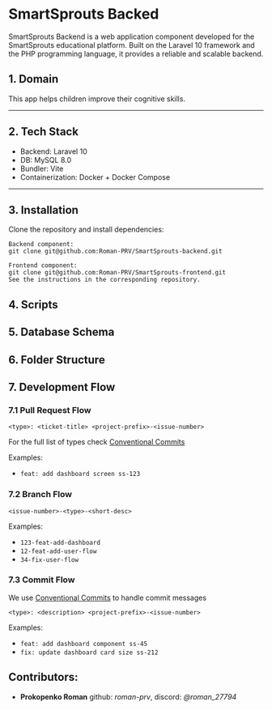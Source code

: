 # SmartSprouts Backed

SmartSprouts Backend is a web application component developed for the SmartSprouts educational platform. Built on the Laravel 10 framework and the PHP programming language, it provides a reliable and scalable backend.

## 1. Domain

This app helps children improve their cognitive skills.

---

## 2. Tech Stack

- Backend: Laravel 10
- DB: MySQL 8.0
- Bundler: Vite
- Containerization: Docker + Docker Compose

---

## 3. Installation

Clone the repository and install dependencies:

```
Backend component:
git clone git@github.com:Roman-PRV/SmartSprouts-backend.git

Frontend component:
git clone git@github.com:Roman-PRV/SmartSprouts-frontend.git
See the instructions in the corresponding repository.
```

## 4. Scripts

## 5. Database Schema

## 6. Folder Structure

## 7. Development Flow

### 7.1 Pull Request Flow

```
<type>: <ticket-title> <project-prefix>-<issue-number>
```

For the full list of types check [Conventional Commits](https://github.com/conventional-changelog/commitlint/tree/master/%40commitlint/config-conventional)

Examples:

- `feat: add dashboard screen ss-123`

### 7.2 Branch Flow

```
<issue-number>-<type>-<short-desc>
```

Examples:

- `123-feat-add-dashboard`
- `12-feat-add-user-flow`
- `34-fix-user-flow`

### 7.3 Commit Flow

We use [Conventional Commits](https://www.conventionalcommits.org/en/v1.0.0) to handle commit messages

```
<type>: <description> <project-prefix>-<issue-number>
```

Examples:

- `feat: add dashboard component ss-45`
- `fix: update dashboard card size ss-212`

## Contributors:

- **Prokopenko Roman** github: _roman-prv_, discord: _@roman_27794_
